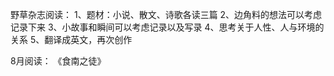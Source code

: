 
野草杂志阅读：
1、题材：小说、散文、诗歌各读三篇
2、边角料的想法可以考虑记录下来
3、小故事和瞬间可以考虑记录以及写录
4、思考关于人性、人与环境的关系
5、翻译成英文，再次创作



8月阅读：
《食南之徒》